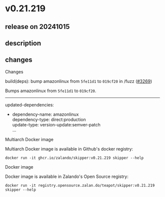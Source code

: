# v0.21.219

## release on 20241015
## description
## changes
Changes

build(deps): bump amazonlinux from <code>5fe11d1</code> to <code>019cf20</code> in /fuzz (<a class="issue-link js-issue-link" data-error-text="Failed to load title" data-id="2584437638" data-permission-text="Title is private" data-url="https://github.com/zalando/skipper/issues/3269" data-hovercard-type="pull_request" data-hovercard-url="/zalando/skipper/pull/3269/hovercard" href="https://github.com/zalando/skipper/pull/3269">#3269</a>)

Bumps amazonlinux from <code>5fe11d1</code> to <code>019cf20</code>.

*** ** * ** ***

updated-dependencies:

* dependency-name: amazonlinux  
  dependency-type: direct:production  
  update-type: version-update:semver-patch  
  ...

Multiarch Docker image

Multiarch Docker image is available in Github's docker registry:

    docker run -it ghcr.io/zalando/skipper:v0.21.219 skipper --help

Docker image

Docker image is available in Zalando's Open Source registry:

    docker run -it registry.opensource.zalan.do/teapot/skipper:v0.21.219 skipper --help


